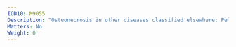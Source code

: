 ```yaml
---
ICD10: M9055
Description: "Osteonecrosis in other diseases classified elsewhere: Pelvic region and thigh"
Matters: No
Weight: 0
---
```

